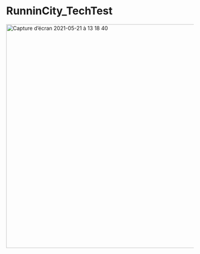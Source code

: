 # RunninCity_TechTest

<img width="602" alt="Capture d’écran 2021-05-21 à 13 18 40" src="https://user-images.githubusercontent.com/44929830/119086255-cbcb5480-ba37-11eb-92a5-7612d79396ba.png">
